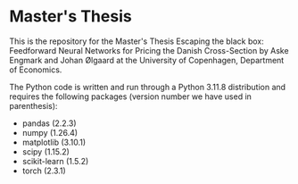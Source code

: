 # Master's Thesis
This is the repository for the Master's Thesis Escaping the black box: Feedforward Neural Networks for Pricing the Danish Cross-Section by Aske Engmark and Johan Ølgaard at the University of Copenhagen, Department of Economics.

The Python code is written and run through a Python 3.11.8 distribution and requires the following packages (version number we have used in parenthesis):
- pandas (2.2.3)
- numpy (1.26.4)
- matplotlib (3.10.1)
- scipy (1.15.2)
- scikit-learn (1.5.2)
- torch (2.3.1)
